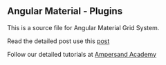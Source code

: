 ## Angular Material - Plugins

This is a source file for Angular Material Grid System. 

Read the detailed post use this [post](https://ampersandacademy.com/tutorials/angular-material/responsive-grid-layout-in-angular-material)

Follow our detailed tutorials at [Ampersand Academy](https://ampersandacademy.com/tutorials/)
